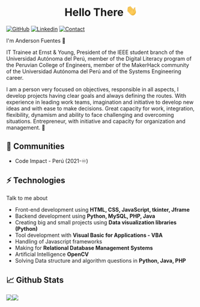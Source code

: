 <h1 align="center"> Hello There <img src="https://raw.githubusercontent.com/ABSphreak/ABSphreak/master/gifs/Hi.gif" width="30px"></h1>

[![GitHub](https://img.shields.io/badge/SUPPORT%20AT-GITHUB-blue?style=for-the-badge&logo=github)](https://github.com/andersonfuentesp) [![Linkedin](https://img.shields.io/badge/MY%20PROFILE-Linkedin-blue?style=for-the-badge&logo=github)](https://www.linkedin.com/in/andersonfuentes/) 
 [![Contact](https://img.shields.io/badge/CONTACT-GMAIL-yellow?style=for-the-badge&logo=gmail&logoColor=white)](mailto:anderson.fuentes@ieee.org)
 
I'm Anderson Fuentes 🧑

IT Trainee at Ernst & Young, President of the IEEE student branch of the Universidad Autónoma del Perú, member of the Digital Literacy program of the Peruvian College of Engineers, member of the MakerHack community of the Universidad Autónoma del Perú and of the Systems Engineering career.

I am a person very focused on objectives, responsible in all aspects, I develop projects having clear goals and always defining the routes. With experience in leading work teams, imagination and initiative to develop new ideas and with ease to make decisions. Great capacity for work, integration, flexibility, dynamism and ability to face challenging and overcoming situations. Entrepreneur, with initiative and capacity for organization and management. 🌟

## 👯 Communities
- Code Impact - Perú (2021-♾)

## ⚡ Technologies
Talk to me about
- Front-end development using **HTML, CSS, JavaScript, tkinter, Jframe**
- Backend development using **Python, MySQL, PHP, Java**
- Creating big and small projects using **Data visualization libraries (Python)**
- Tool development with **Visual Basic for Applications - VBA**
- Handling of Javascript frameworks
- Making for **Relational Database Management Systems**
- Artificial Intelligence **OpenCV**
- Solving Data structure and algorithm questions in **Python, Java, PHP**


## 📈 Github Stats
<a href="https://github.com/andersonfuentesp/andersonfuentesp">
<img align="left" src="https://github-readme-stats.vercel.app/api?username=andersonfuentesp&count_private=true&show_icons=true&theme=dark" />
</a>
<a href="https://github.com/andersonfuentesp/andersonfuentesp">
<img align="left" src="https://github-readme-stats.vercel.app/api/top-langs/?username=andersonfuentesp&theme=dark&hide=html" />
</a>

